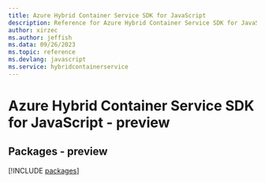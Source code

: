 ```yaml
---
title: Azure Hybrid Container Service SDK for JavaScript
description: Reference for Azure Hybrid Container Service SDK for JavaScript
author: xirzec
ms.author: jeffish
ms.data: 09/26/2023
ms.topic: reference
ms.devlang: javascript
ms.service: hybridcontainerservice
---
```

# Azure Hybrid Container Service SDK for JavaScript - preview
## Packages - preview
[!INCLUDE [packages](hybrid-container-service-index.md)]
